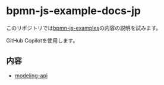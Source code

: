 # bpmn-js-example-docs-jp

このリポジトリでは[bpmn-js-examples](https://github.com/bpmn-io/bpmn-js-examples)の内容の説明を試みます。

GitHub Copilotを使用します。

## 内容

* [modeling-api](./docs/modeling-api.md)
